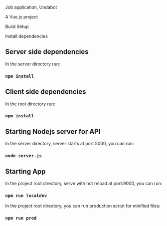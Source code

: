 Job application, Undabot

A Vue.js project

Build Setup

Install dependencies

## Server side dependencies

In the server directory run:

### `npm install`

## Client side dependencies

In the root directory run:

### `npm install`

## Starting Nodejs server for API

In the server directory, server starts at port 5000, you can run:

### `node server.js`

## Starting App

In the project root directory, serve with hot reload at port:9000, you can run:

### `npm run localdev`

In the project root directory, you can run production script for minified files:

### `npm run prod`

